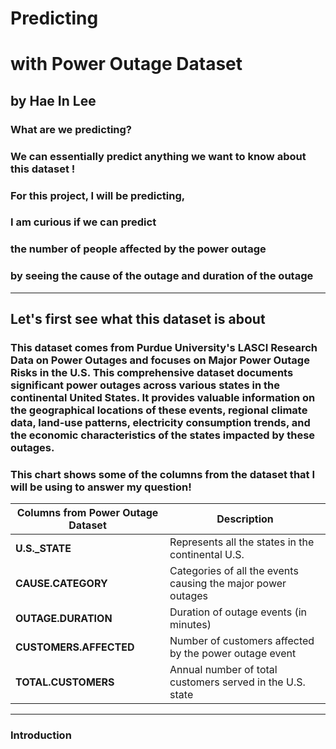 # Predicting 
# with Power Outage Dataset
## by Hae In Lee

### What are we predicting? 
### We can essentially predict anything we want to know about this dataset ! 

### For this project, I will be predicting, 
### I am curious if we can predict
### the number of people affected by the power outage
### by seeing the cause of the outage and duration of the outage

---

## Let's first see what this dataset is about
### This dataset comes from Purdue University's LASCI Research Data on Power Outages and focuses on Major Power Outage Risks in the U.S. This comprehensive dataset documents significant power outages across various states in the continental United States. It provides valuable information on the geographical locations of these events, regional climate data, land-use patterns, electricity consumption trends, and the economic characteristics of the states impacted by these outages.

### This chart shows some of the columns from the dataset that I will be using to answer my question!
| Columns from Power Outage Dataset     | Description    |
| --------------------------------------| -------------- |
| **U.S._STATE** | Represents all the states in the continental U.S. |
| **CAUSE.CATEGORY**  | Categories of all the events causing the major power outages  |
| **OUTAGE.DURATION** | Duration of outage events (in minutes) |
| **CUSTOMERS.AFFECTED** | Number of customers affected by the power outage event |
| **TOTAL.CUSTOMERS** | Annual number of total customers served in the U.S. state |
---



### Introduction
